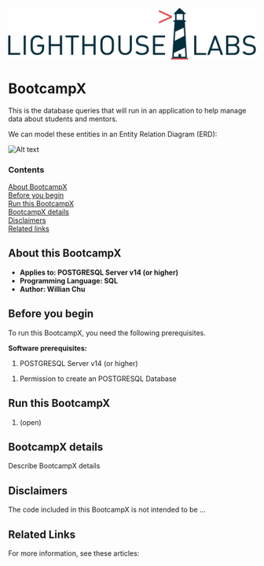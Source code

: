 <!-- Always leave the Lighthouse Logo -->
![](./doc/lighthouse-labs-logo.png)

# BootcampX

This is the database queries that will run in an application to help manage data about students and mentors.

We can model these entities in an Entity Relation Diagram (ERD):

![Alt text](https://github.com/willianchu/BootcampX/blob/master/doc/ERD_students_cohorts.jpg"<ERD>")


### Contents

[About BootcampX](#about-BootcampX)<br/>
[Before you begin](#before-you-begin)<br/>
[Run this BootcampX](#run-this-BootcampX)<br/>
[BootcampX details](#BootcampX-details)<br/>
[Disclaimers](#disclaimers)<br/>
[Related links](#related-links)<br/>


<a name=about-BootcampX></a>

## About this BootcampX


- **Applies to: POSTGRESQL Server v14 (or higher)**
- **Programming Language: SQL**
- **Author: Willian Chu**

<a name=before-you-begin></a>

## Before you begin

To run this BootcampX, you need the following prerequisites.

**Software prerequisites:**

<!-- Examples -->
1. POSTGRESQL Server v14 (or higher)

<!-- Examples -->
1. Permission to create an POSTGRESQL Database

<a name=run-this-BootcampX></a>

## Run this BootcampX

<!-- Step by step instructions. Here's a few examples -->

1. (open)

<a name=BootcampX-details></a>

## BootcampX details

Describe BootcampX details

<a name=disclaimers></a>

## Disclaimers
The code included in this BootcampX is not intended to be ...

<a name=related-links></a>

## Related Links
<!-- Links to more articles. Remember to delete "en-us" from the link path. -->

For more information, see these articles:
